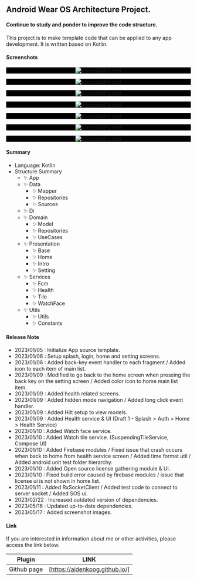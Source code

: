 ## Android Wear OS Architecture Project.

#### Continue to study and ponder to improve the code structure.

This project is to make template code that can be applied to any app development.
It is written based on Kotlin.

#### Screenshots

  <p align="center" style="background-color: #000">
      <img src="screenshots/home.png" alt="accessibility text">
  </p>
  <p align="center" style="background-color: #000">
      <img src="screenshots/health.png" alt="accessibility text">
  </p>
  <p align="center" style="background-color: #000">
      <img src="screenshots/health_loading.png" alt="accessibility text">
  </p>
  <p align="center" style="background-color: #000">
      <img src="screenshots/permission.png" alt="accessibility text">
  </p>
  <p align="center" style="background-color: #000">
      <img src="screenshots/preparing.png" alt="accessibility text">
  </p>
  <p align="center" style="background-color: #000">
      <img src="screenshots/tile.png" alt="accessibility text">
  </p>
  <p align="center" style="background-color: #000">
      <img src="screenshots/watchface.png" alt="accessibility text">
  </p>

#### Summary

- Language: Kotlin
- Structure Summary
  - ✨ App
  - ✨ Data
    - ✨ Mapper
    - ✨ Repositories
    - ✨ Sources
  - ✨ Di
  - ✨ Domain
    - ✨ Model
    - ✨ Repositories
    - ✨ UseCases
  - ✨ Presentation
    - ✨ Base
    - ✨ Home
    - ✨ Intro
    - ✨ Setting
  - ✨ Services
    - ✨ Fcm
    - ✨ Health
    - ✨ Tile
    - ✨ WatchFace
  - ✨ Utils
    - ✨ Utils
    - ✨ Constants

#### Release Note

- 2023/01/05 : Initialize App source template.
- 2023/01/06 : Setup splash, login, home and setting screens.
- 2023/01/06 : Added back-key event handler to each fragment / Added icon to each item of main list.
- 2023/01/09 : Modified to go back to the home screen when pressing the back key on the setting
  screen / Added color icon to home main list item.
- 2023/01/09 : Added health related screens.
- 2023/01/09 : Added hidden mode navigation / Added long click event handler.
- 2023/01/09 : Added Hilt setup to view models.
- 2023/01/09 : Added Health service & UI (Draft 1 - Splash > Auth > Home > Health Service)
- 2023/01/10 : Added Watch face service.
- 2023/01/10 : Added Watch tile service. (SuspendingTileService, Compose UI)
- 2023/01/10 : Added Firebase modules / Fixed issue that crash occurs when back to home from health
  service screen / Added time format util / Added android unit test folder hierarchy.
- 2023/01/10 : Added Open source license gathering module & UI.
- 2023/01/10 : Fixed build error caused by firebase modules / issue that license ui is not shown in
  home list.
- 2023/01/11 : Added RxSocketClient / Added test code to connect to server socket / Added SOS ui.
- 2023/02/22 : Increased outdated version of dependencies.
- 2023/05/16 : Updated up-to-date dependencies.
- 2023/05/17 : Added screenshot images.

#### Link

If you are interested in information about me or other activities, please access the link below.

| Plugin      | LINK                           |
| ----------- | ------------------------------ |
| Github page | [https://aidenkoog.github.io/] |
